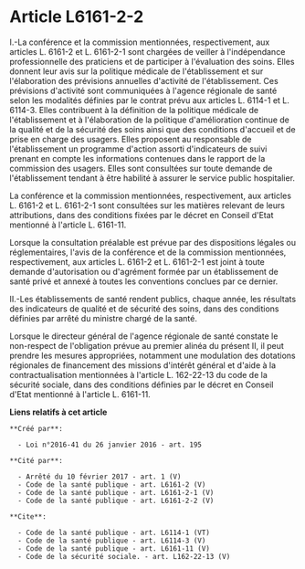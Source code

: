 # Article L6161-2-2

I.-La conférence et la commission mentionnées, respectivement, aux articles L. 6161-2 et L. 6161-2-1 sont chargées de veiller
à l'indépendance professionnelle des praticiens et de participer à l'évaluation des soins. Elles donnent leur avis sur la
politique médicale de l'établissement et sur l'élaboration des prévisions annuelles d'activité de l'établissement. Ces
prévisions d'activité sont communiquées à l'agence régionale de santé selon les modalités définies par le contrat prévu aux
articles L. 6114-1 et L. 6114-3. Elles contribuent à la définition de la politique médicale de l'établissement et à
l'élaboration de la politique d'amélioration continue de la qualité et de la sécurité des soins ainsi que des conditions
d'accueil et de prise en charge des usagers. Elles proposent au responsable de l'établissement un programme d'action assorti
d'indicateurs de suivi prenant en compte les informations contenues dans le rapport de la commission des usagers. Elles sont
consultées sur toute demande de l'établissement tendant à être habilité à assurer le service public hospitalier. 

La conférence et la commission mentionnées, respectivement, aux articles L. 6161-2 et L. 6161-2-1 sont consultées sur les
matières relevant de leurs attributions, dans des conditions fixées par le décret en Conseil d'Etat mentionné à l'article L.
6161-11. 

Lorsque la consultation préalable est prévue par des dispositions légales ou réglementaires, l'avis de la conférence et de la
commission mentionnées, respectivement, aux articles L. 6161-2 et L. 6161-2-1 est joint à toute demande d'autorisation ou
d'agrément formée par un établissement de santé privé et annexé à toutes les conventions conclues par ce dernier. 

II.-Les établissements de santé rendent publics, chaque année, les résultats des indicateurs de qualité et de sécurité des
soins, dans des conditions définies par arrêté du ministre chargé de la santé. 

Lorsque le directeur général de l'agence régionale de santé constate le non-respect de l'obligation prévue au premier alinéa
du présent II, il peut prendre les mesures appropriées, notamment une modulation des dotations régionales de financement des
missions d'intérêt général et d'aide à la contractualisation mentionnées à l'article L. 162-22-13 du code de la sécurité
sociale, dans des conditions définies par le décret en Conseil d'Etat mentionné à l'article L. 6161-11.

**Liens relatifs à cet article**

	**Créé par**:

	  - Loi n°2016-41 du 26 janvier 2016 - art. 195

	**Cité par**:

	  - Arrêté du 10 février 2017 - art. 1 (V)
	  - Code de la santé publique - art. L6161-2 (V)
	  - Code de la santé publique - art. L6161-2-1 (V)
	  - Code de la santé publique - art. L6161-2-2 (V)

	**Cite**:

	  - Code de la santé publique - art. L6114-1 (VT)
	  - Code de la santé publique - art. L6114-3 (V)
	  - Code de la santé publique - art. L6161-11 (V)
	  - Code de la sécurité sociale. - art. L162-22-13 (V)
